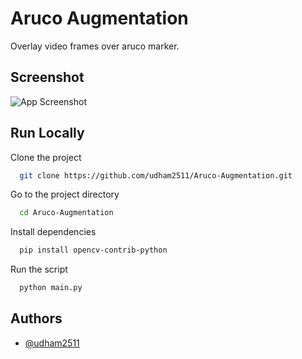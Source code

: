 
# Aruco Augmentation

Overlay video frames over aruco marker.
## Screenshot

![App Screenshot](https://via.placeholder.com/468x300?text=App+Screenshot+Here)
## Run Locally

Clone the project

```bash
  git clone https://github.com/udham2511/Aruco-Augmentation.git
```

Go to the project directory

```bash
  cd Aruco-Augmentation
```

Install dependencies

```bash
  pip install opencv-contrib-python
```

Run the script

```bash
  python main.py
```


## Authors

- [@udham2511](https://www.github.com/udham2511)

